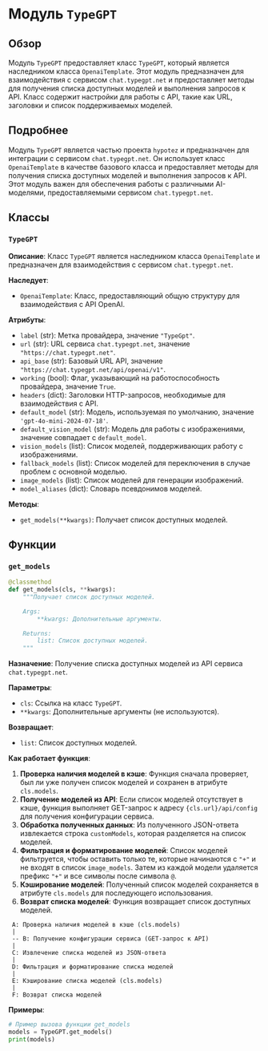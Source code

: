 # Модуль `TypeGPT`

## Обзор

Модуль `TypeGPT` предоставляет класс `TypeGPT`, который является наследником класса `OpenaiTemplate`. Этот модуль предназначен для взаимодействия с сервисом `chat.typegpt.net` и предоставляет методы для получения списка доступных моделей и выполнения запросов к API. Класс содержит настройки для работы с API, такие как URL, заголовки и список поддерживаемых моделей.

## Подробнее

Модуль `TypeGPT` является частью проекта `hypotez` и предназначен для интеграции с сервисом `chat.typegpt.net`. Он использует класс `OpenaiTemplate` в качестве базового класса и предоставляет методы для получения списка доступных моделей и выполнения запросов к API. Этот модуль важен для обеспечения работы с различными AI-моделями, предоставляемыми сервисом `chat.typegpt.net`.

## Классы

### `TypeGPT`

**Описание**: Класс `TypeGPT` является наследником класса `OpenaiTemplate` и предназначен для взаимодействия с сервисом `chat.typegpt.net`.

**Наследует**:
- `OpenaiTemplate`: Класс, предоставляющий общую структуру для взаимодействия с API OpenAI.

**Атрибуты**:
- `label` (str): Метка провайдера, значение `"TypeGpt"`.
- `url` (str): URL сервиса `chat.typegpt.net`, значение `"https://chat.typegpt.net"`.
- `api_base` (str): Базовый URL API, значение `"https://chat.typegpt.net/api/openai/v1"`.
- `working` (bool): Флаг, указывающий на работоспособность провайдера, значение `True`.
- `headers` (dict): Заголовки HTTP-запросов, необходимые для взаимодействия с API.
- `default_model` (str): Модель, используемая по умолчанию, значение `'gpt-4o-mini-2024-07-18'`.
- `default_vision_model` (str): Модель для работы с изображениями, значение совпадает с `default_model`.
- `vision_models` (list): Список моделей, поддерживающих работу с изображениями.
- `fallback_models` (list): Список моделей для переключения в случае проблем с основной моделью.
- `image_models` (list): Список моделей для генерации изображений.
- `model_aliases` (dict): Словарь псевдонимов моделей.

**Методы**:
- `get_models(**kwargs)`: Получает список доступных моделей.

## Функции

### `get_models`

```python
@classmethod
def get_models(cls, **kwargs):
    """Получает список доступных моделей.

    Args:
        **kwargs: Дополнительные аргументы.

    Returns:
        list: Список доступных моделей.
    """
```

**Назначение**: Получение списка доступных моделей из API сервиса `chat.typegpt.net`.

**Параметры**:
- `cls`: Ссылка на класс `TypeGPT`.
- `**kwargs`: Дополнительные аргументы (не используются).

**Возвращает**:
- `list`: Список доступных моделей.

**Как работает функция**:
1. **Проверка наличия моделей в кэше**: Функция сначала проверяет, был ли уже получен список моделей и сохранен в атрибуте `cls.models`.
2. **Получение моделей из API**: Если список моделей отсутствует в кэше, функция выполняет GET-запрос к адресу `{cls.url}/api/config` для получения конфигурации сервиса.
3. **Обработка полученных данных**: Из полученного JSON-ответа извлекается строка `customModels`, которая разделяется на список моделей.
4. **Фильтрация и форматирование моделей**: Список моделей фильтруется, чтобы оставить только те, которые начинаются с `"+"` и не входят в список `image_models`. Затем из каждой модели удаляется префикс `"+"` и все символы после символа `@`.
5. **Кэширование моделей**: Полученный список моделей сохраняется в атрибуте `cls.models` для последующего использования.
6. **Возврат списка моделей**: Функция возвращает список доступных моделей.

```
 A: Проверка наличия моделей в кэше (cls.models)
 |
 -- B: Получение конфигурации сервиса (GET-запрос к API)
 |
 C: Извлечение списка моделей из JSON-ответа
 |
 D: Фильтрация и форматирование списка моделей
 |
 E: Кэширование списка моделей (cls.models)
 |
 F: Возврат списка моделей
```

**Примеры**:

```python
# Пример вызова функции get_models
models = TypeGPT.get_models()
print(models)